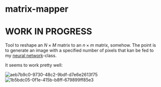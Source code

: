 # matrix-mapper

# WORK IN PROGRESS #
Tool to reshape an $N\times M$ matrix to an $n\times m$ matrix, somehow. The point is to generate an image with a specified number of pixels that kan be fed to my [neural network](https://github.com/magnushelliesen/neural-network)-class.

It seems to work pretty well:

![aeb7b9c0-9730-48c2-9bdf-d7e6e2613f75](https://github.com/magnushelliesen/matrix-mapper/assets/104299371/b16764ed-3563-4a07-9e1d-d4f63ce65cbc)
![1b5bdc05-0f1e-415b-b8ff-679899ff85e3](https://github.com/magnushelliesen/matrix-mapper/assets/104299371/3070a903-b8ae-4e3d-8cd6-505178e3f74f)
